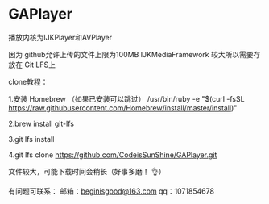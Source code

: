 # GAPlayer
播放内核为IJKPlayer和AVPlayer

因为 github允许上传的文件上限为100MB IJKMediaFramework 较大所以需要存放在 Git LFS上

clone教程：

1.安装 Homebrew （如果已安装可以跳过）
/usr/bin/ruby -e "$(curl -fsSL https://raw.githubusercontent.com/Homebrew/install/master/install)"

2.brew install git-lfs

3.git lfs install

4.git lfs clone https://github.com/CodeisSunShine/GAPlayer.git

文件较大，可能下载时间会稍长（好事多磨！ 👌）




















有问题可联系：
邮箱：beginisgood@163.com
qq：1071854678
